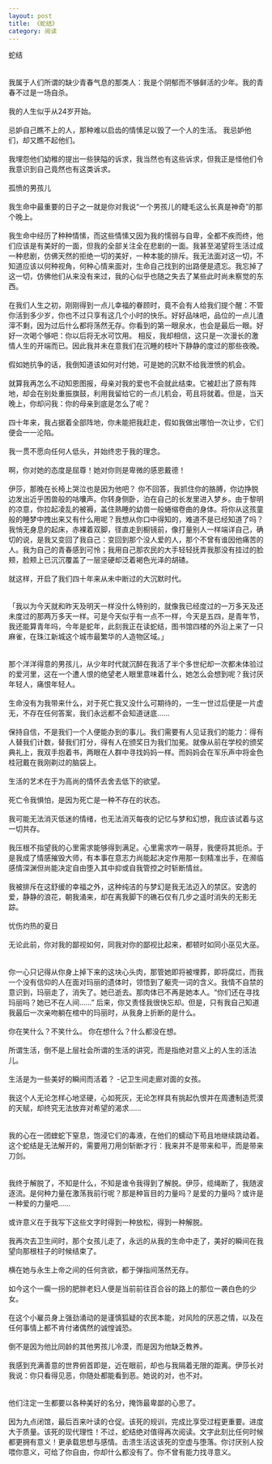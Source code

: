 ```yaml
---
layout: post
title: 《蛇结》
category: 阅读
---
```


蛇结
<br>
<br>
<br>
我属于人们所谓的缺少青春气息的那类人：我是个阴郁而不够鲜活的少年。我的青春不过是一场自杀。
<br>
<br>
我的人生似乎从24岁开始。
<br>
<br>
忌妒自己瞧不上的人，那种难以启齿的情愫足以毁了一个人的生活。
我忌妒他们，却又瞧不起他们。
<br>
<br>
我埋怨他们幼稚的提出一些狭隘的诉求，我当然也有这些诉求，但我正是怪他们令我意识到自己竟然也有这类诉求。
<br>
<br>
孤愤的男孩儿
<br>
<br>
我生命中最重要的日子之一就是你对我说“一个男孩儿的睫毛这么长真是神奇”的那个晚上。
<br>
<br>
我生命中经历了种种情愫，而这些情愫又因为我的懦弱与自卑，全都不疾而终，他们应该是有美好的一面，但我的全部关注全在悲剧的一面。我甚至渴望将生活过成一种悲剧，仿佛天然的拒绝一切的美好，一种本能的排斥。我无法面对这一切，不知道应该以何种视角，何种心情来面对，生命自己找到的出路便是遗忘。我忘掉了这一切，仿佛他们从来没有来过，我的心似乎也随之失去了某些此时尚未察觉的东西。
<br>
<br>
在我们人生之初，刚刚得到一点儿幸福的眷顾时，竟不会有人给我们提个醒：不管你活到多少岁，你也不过只享有这几个小时的快乐。好好品味吧，品位的一点儿渣滓不剩，因为过后什么都将荡然无存。你看到的第一眼泉水，也会是最后一眼。好好一次喝个够吧：你以后将无水可饮用。
相反，我却相信，这只是一次漫长的激情人生的开端而已。因此我并未在意我们在沉睡的枝叶下静静的度过的那些夜晚。
<br>
<br>
假如她抗争的话，我倒知道该如何对付她，可是她的沉默不给我泄愤的机会。
<br>
<br>
就算我再怎么不动知恩图报，母亲对我的爱也不会就此结束。它被赶出了原有阵地，却会在别处重振旗鼓，利用我留给它的一点儿机会，苟且将就着。但是，当天晚上，你却问我：你的母亲到底是怎么了呢？
<br>
<br>
四十年来，我占据着全部阵地，你未能把我赶走，假如我做出哪怕一次让步，它们便会一一沦陷。
<br>
<br>
我一贯不愿向任何人低头，并始终忠于我的理念。
<br>
<br>
啊，你对她的态度是屈尊！她对你则是卑微的感恩戴德！
<br>
<br>
伊莎，那晚在长椅上哭泣也是因为他吧？
你不回答，我抓住你的胳膊，你边挣脱边发出近乎困兽般的咕囔声。你转身侧卧，泊在自己的长发里进入梦乡。由于黎明的凉意，你拉起凌乱的被褥，盖住熟睡的幼兽一般蜷缩卷曲的身体。将你从这孩童般的睡梦中拽出来又有什么用呢？我想从你口中得知的，难道不是已经知道了吗？
我悄无身息的起床，赤裸着双脚，径直走到橱镜前，像打量别人一样端详自己，确切的说，是我又变回了我自己：变回到那个没人爱的人，那个不曾有谁因他痛苦的人。我为自己的青春感到可怜；我用自己那农民的大手轻轻抚弄我那没有挂过的脸颊，脸颊上已沉沉覆盖了一层坚硬却泛着褐色光泽的胡碴。
<br>
<br>
就这样，开启了我们四十年来从未中断过的大沉默时代。
<br>
<br>
<br>
「我以为今天就和昨天及明天一样没什么特别的，就像我已经度过的一万多天及还未度过的那两万多天一样。可是今天似乎有一点不一样，今天是五四，是青年节，我还能算青年吗，今年是蛇年，此刻我正在读蛇结，图书馆四楼的外沿上来了一只麻雀，在珠江新城这个城市最繁华的人造物区域。」
<br>
<br>
<br>
那个洋洋得意的男孩儿，从少年时代就沉醉在我活了半个多世纪却一次都未体验过的爱河里，这在一个遭人恨的绝望老人眼里意味着什么，她怎么会想到呢？我讨厌年轻人，痛恨年轻人。
<br>
<br>
生命没有为我带来什么，对于死亡我又没什么可期待的，一生一世过后便是一片虚无，不存在任何答案，我们永远都不会知道谜底……
<br>
<br>
保持自信，不是我们一个人便能办到的事儿。我们需要有人见证我们的能力：得有人替我们计数，替我们打分，得有人在颁奖日为我们加冕。就像从前在学校的颁奖典礼上，我双手抱着书，两眼在人群中寻找妈妈一样。而妈妈会在军乐声中将金色桂冠戴在我刚剃过的脑袋上。
<br>
<br>
生活的艺术在于为高尚的情怀去舍去低下的欲望。
<br>
<br>
死亡令我惧怕，是因为死亡是一种不存在的状态。
<br>
<br>
我可能无法消灭低迷的情绪，也无法消灭每夜的记忆与梦和幻想，我应该试着与这一切共存。
<br>
<br>
我压根不指望我的心里需求能够得到满足。心里需求咋一萌芽，我便将其扼杀。于是我成了情感摧毁大师，有本事在意志力尚能起决定作用那一刻精准出手，在濒临感情深渊但尚能决定自由堕入其中抑或自我管控之时斩断情丝。
<br>
<br>
我被排斥在这舒缓的幸福之外，这种纯洁的与梦幻是我无法迈入的禁区。安逸的爱，静静的浪花，朝我涌来，却在离我脚下的礁石仅有几步之遥时消失的无影无踪。
<br>
<br>
忧伤灼热的夏日
<br>
<br>
无论此前，你对我的鄙视如何，同我对你的鄙视比起来，都顿时如同小巫见大巫。
<br>
<br>
<br>
你一心只记得从你身上掉下来的这块心头肉，那管她即将被埋葬，即将腐烂，而我一个没有信仰的人在面对玛丽的遗体时，领悟到了躯壳一词的含义。我情不自禁的意识到，玛丽走了，消失了。她已逝去。那肉体已不再是她本人。“你们还在寻找玛丽吗？她已不在人间……”
后来，你又责怪我很快忘却。但是，只有我自己知道我最后一次亲吻躺在棺中的玛丽时，从我身上折断的是什么。
<br>
<br>
你在笑什么？不笑什么。
你在想什么？什么都没在想。
<br>
<br>
所谓生活，倒不是上层社会所谓的生活的讲究，而是指绝对意义上的人生的活法儿。
<br>
<br>
生活是为一些美好的瞬间而活着？
-记卫生间走廊对面的女孩。
<br>
<br>
我这个人无论怎样心地坚硬，心如死灰，无论怎样具有挑起仇恨并在周遭制造荒漠的天赋，却终究无法放弃对希望的渴求……
<br>
<br>
<br>
我的心在一团蝰蛇下窒息，饱浸它们的毒液，在他们的蠕动下苟且地继续跳动着。这个蛇结是无法解开的，需要用刀用剑斩断才行：我来并不是带来和平，而是带来刀剑。
<br>
<br>
<br>
我终于解脱了，不知是什么，不知是谁令我得到了解脱。伊莎，缆绳断了，我随波逐流。是何种力量在激荡我前行呢？那是种盲目的力量吗？是爱的力量吗？或许是一种爱的力量吧……
<br>
<br>
或许意义在于我写下这些文字时得到一种放松，得到一种解脱。
<br>
<br>
我再次去卫生间时，那个女孩儿走了，永远的从我的生命中走了，美好的瞬间在我望向那根柱子的时候结束了。
<br>
<br>
横在她与永生上帝之间的任何贪欲，都于弹指间荡然无存。
<br>
<br>
如今这个一瘸一拐的肥胖老妇人便是当前前往百合谷的路上的那位一袭白色的少女。
<br>
<br>
在这个小雇员身上强劲涌动的是谨慎狐疑的农民本能，对风险的厌恶之情，以及在任何事情上都不肯付诸偶然的诚惶诚恐。
<br>
<br>
倒不是因为他比同龄的其他男孩儿冷漠，而是因为他缺乏教养。
<br>
<br>
我感到充满善意的世界俯首即是，近在眼前，却也与我隔着无限的距离。伊莎长对我说：你只看得见恶，你随处都能看到恶。她说的对，也不对。
<br>
<br>
<br>
他们注定一生都要以各种美好的名分，掩饰最卑鄙的心思了。
<br>
<br>
因为九点闭馆，最后百来叶读的仓促。该死的规训，完成比享受过程更重要。进度大于质量。该死的现代理性！不过，蛇结绝对值得再次阅读。文字此刻比任何时候都更拥有意义！更承载思想与感情。击溃生活这该死的空虚与堕落。你讨厌别人投喂你意义，可给了你自由，你却什么都没有了。你不曾有能力找寻意义。
<br>
<br>